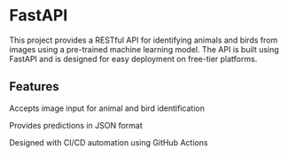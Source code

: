 # FastAPI
This project provides a RESTful API for identifying animals and birds from images using a pre-trained machine learning model. The API is built using FastAPI and is designed for easy deployment on free-tier platforms.

## Features

Accepts image input for animal and bird identification

Provides predictions in JSON format

Designed with CI/CD automation using GitHub Actions
